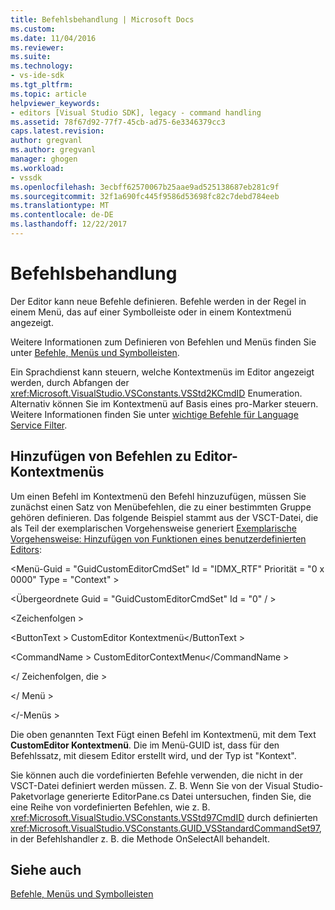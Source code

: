 ```yaml
---
title: Befehlsbehandlung | Microsoft Docs
ms.custom: 
ms.date: 11/04/2016
ms.reviewer: 
ms.suite: 
ms.technology:
- vs-ide-sdk
ms.tgt_pltfrm: 
ms.topic: article
helpviewer_keywords:
- editors [Visual Studio SDK], legacy - command handling
ms.assetid: 78f67d92-77f7-45cb-ad75-6e3346379cc3
caps.latest.revision: 
author: gregvanl
ms.author: gregvanl
manager: ghogen
ms.workload:
- vssdk
ms.openlocfilehash: 3ecbff62570067b25aae9ad525138687eb281c9f
ms.sourcegitcommit: 32f1a690fc445f9586d53698fc82c7debd784eeb
ms.translationtype: MT
ms.contentlocale: de-DE
ms.lasthandoff: 12/22/2017
---
```

# <a name="command-handling"></a>Befehlsbehandlung
Der Editor kann neue Befehle definieren. Befehle werden in der Regel in einem Menü, das auf einer Symbolleiste oder in einem Kontextmenü angezeigt.  
  
 Weitere Informationen zum Definieren von Befehlen und Menüs finden Sie unter [Befehle, Menüs und Symbolleisten](../extensibility/internals/commands-menus-and-toolbars.md).  
  
 Ein Sprachdienst kann steuern, welche Kontextmenüs im Editor angezeigt werden, durch Abfangen der <xref:Microsoft.VisualStudio.VSConstants.VSStd2KCmdID> Enumeration. Alternativ können Sie im Kontextmenü auf Basis eines pro-Marker steuern. Weitere Informationen finden Sie unter [wichtige Befehle für Language Service Filter](../extensibility/internals/important-commands-for-language-service-filters.md).  
  
## <a name="adding-commands-to-the-editor-context-menu"></a>Hinzufügen von Befehlen zu Editor-Kontextmenüs  
 Um einen Befehl im Kontextmenü den Befehl hinzuzufügen, müssen Sie zunächst einen Satz von Menübefehlen, die zu einer bestimmten Gruppe gehören definieren. Das folgende Beispiel stammt aus der VSCT-Datei, die als Teil der exemplarischen Vorgehensweise generiert [Exemplarische Vorgehensweise: Hinzufügen von Funktionen eines benutzerdefinierten Editors](../extensibility/walkthrough-adding-features-to-a-custom-editor.md):  
  
 \<Menü-Guid = "GuidCustomEditorCmdSet" Id = "IDMX_RTF" Priorität = "0 x 0000" Type = "Context" >  
  
 \<Übergeordnete Guid = "GuidCustomEditorCmdSet" Id = "0" / >  
  
 \<Zeichenfolgen >  
  
 \<ButtonText > CustomEditor Kontextmenü\</ButtonText >  
  
 \<CommandName > CustomEditorContextMenu\</CommandName >  
  
 \</ Zeichenfolgen, die >  
  
 \</ Menü >  
  
 \</-Menüs >  
  
 Die oben genannten Text Fügt einen Befehl im Kontextmenü, mit dem Text **CustomEditor Kontextmenü**. Die im Menü-GUID ist, dass für den Befehlssatz, mit diesem Editor erstellt wird, und der Typ ist "Kontext".  
  
 Sie können auch die vordefinierten Befehle verwenden, die nicht in der VSCT-Datei definiert werden müssen. Z. B. Wenn Sie von der Visual Studio-Paketvorlage generierte EditorPane.cs Datei untersuchen, finden Sie, die eine Reihe von vordefinierten Befehlen, wie z. B. <xref:Microsoft.VisualStudio.VSConstants.VSStd97CmdID> durch definierten <xref:Microsoft.VisualStudio.VSConstants.GUID_VSStandardCommandSet97>, in der Befehlshandler z. B. die Methode OnSelectAll behandelt.  
  
## <a name="see-also"></a>Siehe auch  
 [Befehle, Menüs und Symbolleisten](../extensibility/internals/commands-menus-and-toolbars.md)